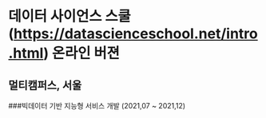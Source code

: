 # 데이터 사이언스 스쿨(https://datascienceschool.net/intro.html) 온라인 버젼 

## 멀티캠퍼스, 서울
###빅데이터 기반 지능형 서비스 개발 (2021,07 ~ 2021,12)
